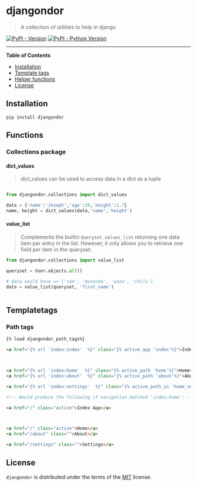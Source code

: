 # djangondor

> A collection of utilities to help in django

[![PyPI - Version](https://img.shields.io/pypi/v/djangondor.svg)](https://pypi.org/project/djangondor)
[![PyPI - Python Version](https://img.shields.io/pypi/pyversions/djangondor.svg)](https://pypi.org/project/djangondor)

-----

**Table of Contents**

- [Installation](#installation)
- [Template tags](#templatetags)
- [Helper functions](#functions)
- [License](#license)

## Installation

```console
pip install djangondor
```

## Functions

### Collections package

#### dict_values

> dict_values can be used to access data in a dict as a tuple

```python

from djangondor.collections import dict_values

data = {'name':'Joseph','age':30,'height':1.7}
name, height = dict_values(data,'name','height')

```

#### value_list

> Complements the builtin `Queryset.values_list` returning one data item per entry in the list. However, it only allows you to retrieve one field per item in the queryset.

```python
from djangondor.collections import value_list

queryset = User.objects.all()

# data would have => ['sam', 'musonda', 'waza', 'chilu']
data = value_list(queryset, 'first_name')



```

## Templatetags

### Path tags

```html
{% load djangondor_path_tags%}

<a href="{% url 'index:index'  %}" class="{% active_app 'index'%}">Index App</a>



<a href="{% url 'index:home'  %}" class="{% active_path 'home'%}">Home</a>
<a href="{% url 'index:about'  %}" class="{% active_path 'about'%}">About</a>

<a href="{% url 'index:settings'  %}" class="{% active_path_in 'home_settings' 'profile_settings' %}">Settings</a>

<!-- Would produce the following if navigation matched 'index:home': -->

<a href="/" class="active">Index App</a>



<a href="/" class="active">Home</a>
<a href="/about" class="">About</a>

<a href="/settings" class="">Settings</a>
```

## License

`djangondor` is distributed under the terms of the [MIT](https://spdx.org/licenses/MIT.html) license.
